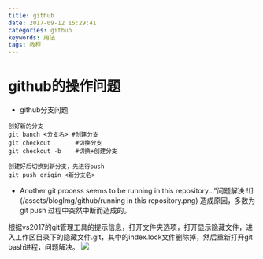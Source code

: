```yaml
---
title: github
date: 2017-09-12 15:29:41
categories: github
keywords: 用法
tags: 教程
---
```


github的操作问题   
====




+ github分支问题 


```
创好新的分支
git banch <分支名> #创建分支
git checkout       #切换分支
git checkout -b    #切换+创建分支

创建好后切换到新分支，先进行push
git push origin <新分支名>
```
<!--more-->

+ Another git process seems to be running in this repository...”问题解决
![](/assets/blogImg/github/running in this repository.png)
造成原因，多数为git push 过程中突然中断而造成的。

根据vs2017的git管理工具的提示信息，打开文件夹选项，打开显示隐藏文件，进入工作区目录下的隐藏文件.git，其中的index.lock文件删除掉，然后重新打开git bash进程，问题解决。
![](/assets/blogImg/github/running_solve.jpg)